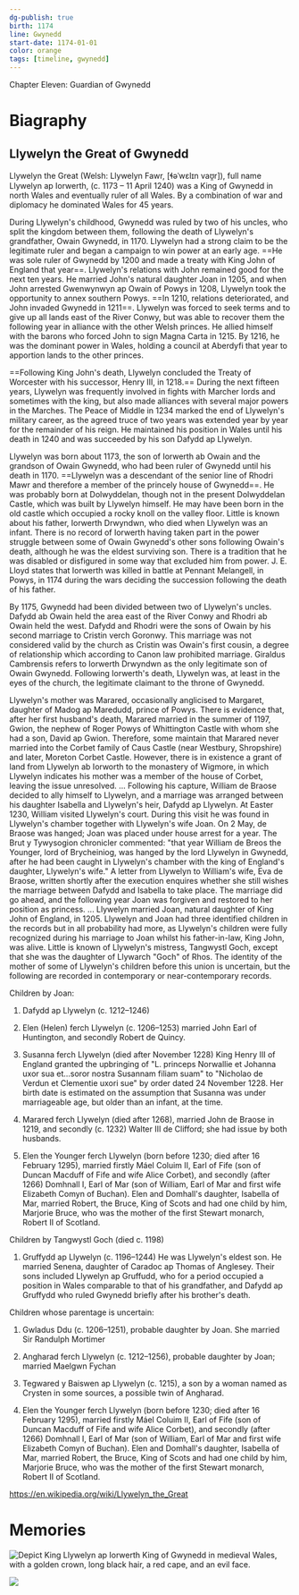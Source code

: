 ```yaml
---
dg-publish: true
birth: 1174
line: Gwynedd
start-date: 1174-01-01
color: orange
tags: [timeline, gwynedd]
---
```

<span
	  class='ob-timelines' 
	  data-img = 'https://i.imgur.com/tuSwaXB.jpeg'>
	  Chapter Eleven: Guardian of Gwynedd 
</span>

# Biagraphy
## Llywelyn the Great of Gwynedd
Llywelyn the Great (Welsh: Llywelyn Fawr, [ɬəˈwɛlɪn vaʊ̯r]), full name Llywelyn ap Iorwerth, (c. 1173 – 11 April 1240) was a King of Gwynedd in north Wales and eventually ruler of all Wales. By a combination of war and diplomacy he dominated Wales for 45 years.

During Llywelyn's childhood, Gwynedd was ruled by two of his uncles, who split the kingdom between them, following the death of Llywelyn's grandfather, Owain Gwynedd, in 1170. Llywelyn had a strong claim to be the legitimate ruler and began a campaign to win power at an early age. ==He was sole ruler of Gwynedd by 1200 and made a treaty with King John of England that year==. Llywelyn's relations with John remained good for the next ten years. He married John's natural daughter Joan in 1205, and when John arrested Gwenwynwyn ap Owain of Powys in 1208, Llywelyn took the opportunity to annex southern Powys. ==In 1210, relations deteriorated, and John invaded Gwynedd in 1211==. Llywelyn was forced to seek terms and to give up all lands east of the River Conwy, but was able to recover them the following year in alliance with the other Welsh princes. He allied himself with the barons who forced John to sign Magna Carta in 1215. By 1216, he was the dominant power in Wales, holding a council at Aberdyfi that year to apportion lands to the other princes.

==Following King John's death, Llywelyn concluded the Treaty of Worcester with his successor, Henry III, in 1218.== During the next fifteen years, Llywelyn was frequently involved in fights with Marcher lords and sometimes with the king, but also made alliances with several major powers in the Marches. The Peace of Middle in 1234 marked the end of Llywelyn's military career, as the agreed truce of two years was extended year by year for the remainder of his reign. He maintained his position in Wales until his death in 1240 and was succeeded by his son Dafydd ap Llywelyn.

Llywelyn was born about 1173, the son of Iorwerth ab Owain and the grandson of Owain Gwynedd, who had been ruler of Gwynedd until his death in 1170. ==Llywelyn was a descendant of the senior line of Rhodri Mawr and therefore a member of the princely house of Gwynedd==. He was probably born at Dolwyddelan, though not in the present Dolwyddelan Castle, which was built by Llywelyn himself. He may have been born in the old castle which occupied a rocky knoll on the valley floor. Little is known about his father, Iorwerth Drwyndwn, who died when Llywelyn was an infant. There is no record of Iorwerth having taken part in the power struggle between some of Owain Gwynedd's other sons following Owain's death, although he was the eldest surviving son. There is a tradition that he was disabled or disfigured in some way that excluded him from power. J. E. Lloyd states that Iorwerth was killed in battle at Pennant Melangell, in Powys, in 1174 during the wars deciding the succession following the death of his father.

By 1175, Gwynedd had been divided between two of Llywelyn's uncles. Dafydd ab Owain held the area east of the River Conwy and Rhodri ab Owain held the west. Dafydd and Rhodri were the sons of Owain by his second marriage to Cristin verch Goronwy. This marriage was not considered valid by the church as Cristin was Owain's first cousin, a degree of relationship which according to Canon law prohibited marriage. Giraldus Cambrensis refers to Iorwerth Drwyndwn as the only legitimate son of Owain Gwynedd. Following Iorwerth's death, Llywelyn was, at least in the eyes of the church, the legitimate claimant to the throne of Gwynedd.

Llywelyn's mother was Marared, occasionally anglicised to Margaret, daughter of Madog ap Maredudd, prince of Powys. There is evidence that, after her first husband's death, Marared married in the summer of 1197, Gwion, the nephew of Roger Powys of Whittington Castle with whom she had a son, David ap Gwion. Therefore, some maintain that Marared never married into the Corbet family of Caus Castle (near Westbury, Shropshire) and later, Moreton Corbet Castle. However, there is in existence a grant of land from Llywelyn ab Iorworth to the monastery of Wigmore, in which Llywelyn indicates his mother was a member of the house of Corbet, leaving the issue unresolved.
...
Following his capture, William de Braose decided to ally himself to Llywelyn, and a marriage was arranged between his daughter Isabella and Llywelyn's heir, Dafydd ap Llywelyn. At Easter 1230, William visited Llywelyn's court. During this visit he was found in Llywelyn's chamber together with Llywelyn's wife Joan. On 2 May, de Braose was hanged; Joan was placed under house arrest for a year. The Brut y Tywysogion chronicler commented: "that year William de Breos the Younger, lord of Brycheiniog, was hanged by the lord Llywelyn in Gwynedd, after he had been caught in Llywelyn's chamber with the king of England's daughter, Llywelyn's wife."
A letter from Llywelyn to William's wife, Eva de Braose, written shortly after the execution enquires whether she still wishes the marriage between Dafydd and Isabella to take place. The marriage did go ahead, and the following year Joan was forgiven and restored to her position as princess.
...
Llywelyn married Joan, natural daughter of King John of England, in 1205. Llywelyn and Joan had three identified children in the records but in all probability had more, as Llywelyn's children were fully recognized during his marriage to Joan whilst his father-in-law, King John, was alive. Little is known of Llywelyn's mistress, Tangwystl Goch, except that she was the daughter of Llywarch "Goch" of Rhos. The identity of the mother of some of Llywelyn's children before this union is uncertain, but the following are recorded in contemporary or near-contemporary records.

Children by Joan:

1. Dafydd ap Llywelyn (c. 1212–1246)

2. Elen (Helen) ferch Llywelyn (c. 1206–1253) married John Earl of Huntington, and secondly Robert de Quincy.

3. Susanna ferch Llywelyn (died after November 1228) King Henry III of England granted the upbringing of "L. princeps Norwallie et Johanna uxor sua et…soror nostra Susannam filiam suam" to "Nicholao de Verdun et Clementie uxori sue" by order dated 24 November 1228. Her birth date is estimated on the assumption that Susanna was under marriageable age, but older than an infant, at the time.

4. Marared ferch Llywelyn (died after 1268), married John de Braose in 1219, and secondly (c. 1232) Walter III de Clifford; she had issue by both husbands.

5. Elen the Younger ferch Llywelyn (born before 1230; died after 16 February 1295), married firstly Máel Coluim II, Earl of Fife (son of Duncan Macduff of Fife and wife Alice Corbet), and secondly (after 1266) Domhnall I, Earl of Mar (son of William, Earl of Mar and first wife Elizabeth Comyn of Buchan). Elen and Domhall's daughter, Isabella of Mar, married Robert, the Bruce, King of Scots and had one child by him, Marjorie Bruce, who was the mother of the first Stewart monarch, Robert II of Scotland.

Children by Tangwystl Goch (died c. 1198)

1. Gruffydd ap Llywelyn (c. 1196–1244) He was Llywelyn's eldest son. He married Senena, daughter of Caradoc ap Thomas of Anglesey. Their sons included Llywelyn ap Gruffudd, who for a period occupied a position in Wales comparable to that of his grandfather, and Dafydd ap Gruffydd who ruled Gwynedd briefly after his brother's death.

Children whose parentage is uncertain:

1. Gwladus Ddu (c. 1206–1251), probable daughter by Joan. She married Sir Randulph Mortimer

2. Angharad ferch Llywelyn (c. 1212–1256), probable daughter by Joan; married Maelgwn Fychan

3. Tegwared y Baiswen ap Llywelyn (c. 1215), a son by a woman named as Crysten in some sources, a possible twin of Angharad.

4. Elen the Younger ferch Llywelyn (born before 1230; died after 16 February 1295), married firstly Máel Coluim II, Earl of Fife (son of Duncan Macduff of Fife and wife Alice Corbet), and secondly (after 1266) Domhnall I, Earl of Mar (son of William, Earl of Mar and first wife Elizabeth Comyn of Buchan). Elen and Domhall's daughter, Isabella of Mar, married Robert, the Bruce, King of Scots and had one child by him, Marjorie Bruce, who was the mother of the first Stewart monarch, Robert II of Scotland.

https://en.wikipedia.org/wiki/Llywelyn_the_Great

# Memories

![Depict King Llywelyn ap Iorwerth King of Gwynedd in medieval Wales, with a golden crown, long black hair, a red cape, and an evil face.](https://i.imgur.com/tuSwaXB.jpeg)


![](https://sg30p0.familysearch.org/service/records/storage/dascloud/patron/v2/TH-7714-132048-45346-31/thumbMobile.jpg?ctx=ArtCtxPublic&session=p0-il7YLF2tGr_.JSxCdPcpQj6)